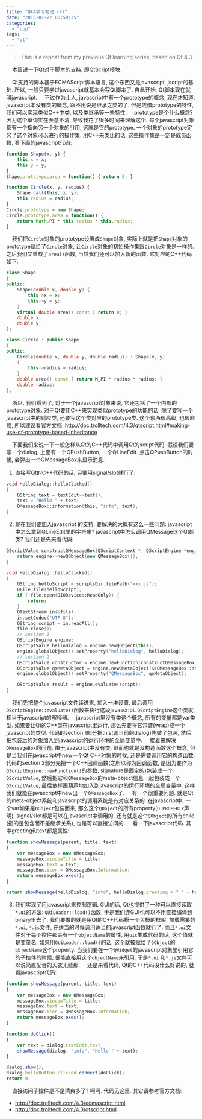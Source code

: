 ```yaml
---
title: "Qt4学习笔记 (7)"
date: "2015-01-22 06:59:35"
categories: 
  - "cpp"
tags: 
  - "qt"
---
```


> This is a repost from my previous Qt learning series, based on Qt 4.3.

    本篇说一下Qt对于脚本的支持, 即QtScript模块.

    Qt支持的脚本基于ECMAScript脚本语言, 这个东西又是javascript, jscript的基础. 所以, 一般只要学过javascript就基本会写Qt脚本了. 自此开始, Qt脚本现在就叫javascript.
    不过作为土人, javascript中有一个prototype的概念, 现在才知道. javascript本没有类的概念, 跟不用说是继承之类的了. 但是凭借prototype的特性, 我们可以实现类似C++中类, 以及类继承等一些特性.
    prototype是个什么概念? 因为这个单词实在表意不清, 导致我花了很多时间来理解这个. 每个javascript对象都有一个指向另一个对象的引用, 这就是它的prototype. 一个对象的prototype定义了这个对象可以进行的操作集. 用C++来类比的话, 这些操作集是一定是成员函数. 看下面的javascript代码:

```javascript
function Shape(x, y) {
    this.x = x;
    this.y = y;
}
Shape.prototype.area = function() { return 0; }

function Circle(x, y, radius) {
    Shape.call(this, x, y);
    this.radius = radius;
}
Circle.prototype = new Shape;
Circle.prototype.area = function() {
    return Math.PI * this.radius * this.radius;
}
```

    我们把`Circle`对象的prototype设置成`Shape`对象, 实际上就是把`Shape`对象的prototype赋给了`Circle`对象, 让`Circle`对象的初始操作集跟`Circle`对象是一样的. 之后我们又重载了`area()`函数, 当然我们还可以加入新的函数. 它对应的C++代码如下:

```cpp
class Shape
{
public:
    Shape(double x, double y) {
        this->x = x;
        this->y = y;
    }
    virtual double area() const { return 0; }
    double x;
    double y;
};

class Circle : public Shape
{
public:
    Circle(double x, double y, double radius) : Shape(x, y)
    {
        this->radius = radius;
    }
    double area() const { return M_PI * radius * radius; }
    double radius;
};
```

    所以, 我们看到了, 对于一个javascript对象来说, 它还包括了一个内部的prototype对象. 对于Qt要用C++来实现类似prototype的功能的话, 除了要写一个javascript中的对应类, 还要写这个类对应的prototype类. 这个东西很高级, 也很麻烦, 所以建议看官方文档: http://doc.trolltech.com/4.3/qtscript.html#making-use-of-prototype-based-inheritance

    下面我们来说一下一般怎样从Qt的C++代码中调用Qt的script代码. 假设我们要写一个dialog, 上面有一个QPushButton, 一个QLineEdit. 点击QPushButton的时候, 会弹出一个QMessageBox来显示消息.

1. 直接写Qt的C++代码的话, 只要用signal/slot就行了:

```cpp
void HelloDialog::helloClicked()
{
    QString text = textEdit->text();
    text = "Hello " + text;
    QMessageBox::information(this, "info", text);
}
```

2. 现在我们要加入javascript 的支持. 要解决的大概有这么一些问题: javascript中怎么拿到QLineEdit里的字符串? javascript中怎么调用QMessage这个Qt的类? 我们还是先来看代码:

```cpp
QScriptValue constructQMessageBox(QScriptContext *, QScriptEngine *engine) {
    return engine->newQObject(new QMessageBox());
}

void HelloDialog::helloClicked()
{
    QString helloScript = scriptsDir.filePath("xxx.js");
    QFile file(helloScript);
    if (!file.open(QIODevice::ReadOnly)) {
        return;
    }
    QTextStream in(&file);
    in.setCodec("UTF-8");
    QString script = in.readAll();
    file.close();
    // section 1
    QScriptEngine engine;
    QScriptValue helloDialog = engine.newQObject(this);
    engine.globalObject().setProperty("helloDialog", helloDialog);
    // section 2
    QScriptValue constructor = engine.newFunction(constructQMessageBox);
    QScriptValue qsMetaObject = engine.newQMetaObject(&(QMessageBox::staticMetaObject), constructor);
    engine.globalObject().setProperty("QMessageBox", qsMetaObject);

    QScriptValue result = engine.evaluate(script);
}
```

    我们先把整个javascript文件读进来, 加入一堆设置, 最后调用`QScriptEngine::evaluate()`函数来执行这段javascript. `QScriptEngine`这个类就相当于javascript的解释器.
    javascript里没有类这个概念, 所有的变量都是var类型. 如果要让Qt的C++类在javascript里运行, 那么先要将它包装(wrap)成一个javascript的类型. 代码的section 1部分把this(即当前的dialog)先做了包装, 然后把包装后的对象加入到javascript的运行环境的全局变量中.
    接着来解决`QMessageBox`的问题. 由于javascript中没有类, 继而也就是没构造函数这个概念, 但是当我们在javascript中new一个Qt C++对象的时候, 还是需要调用它的构造函数. 代码的section 2部分先把一个C++回调函数(之所以称为回调函数, 是因为要作为`QScriptEngine::newFunction()`的参数, signature是固定的)包装成一个`QScriptValue`, 然后把它和`QMessageBox`的meta-object信息一起包装成一个`QScriptValue`, 最后依样画葫芦地加入到javascript的运行环境的全局变量中. 这样我们就能在javascript中new出一个`QMessageBox`了.
    有一个很重要问题. 就是Qt的meta-object系统和javascript的调用系统是有对应关系的. 在javascript中, 一个var如果是`QObject`包装而来, 那么这个`QObject`的所有property(`Q_PROPERTY`声明), signal/slot都是可以在javascript中调用的. 还有就是这个`QObject`的所有child (指的是包含而不是继承关系), 也是可以直接访问的.
    看一下javascript代码. 其中greeting和text都是属性:

```javascript
function showMessage(parent, title, text)
{
    var messageBox = new QMessageBox;
    messageBox.windowTitle = title;
    messageBox.text = text;
    messageBox.icon = QMessageBox.Information;
    return messageBox.exec();
}

return showMessage(helloDialog, "info", helloDialog.greeting + " " + helloDialog.text);
```

3. 我们实现了用javascript来控制逻辑. GUI的话, Qt也提供了一种可以直接读取`*.ui`的方法: `QUiLoader::load()`函数. 于是我们连GUI也可以不用直接编译到binary里去了. 我们要做的就是用Qt的C++代码搭一个大概的框架, 加载需要的`*.ui`, `*.js`文件, 在适当的时候调用适当的javascript函数就行了. 而且`*.ui`文件对于每个控件都会有一个`objectName`的属性, 用`uic`生成代码的话, 这个值就是变量名, 如果用`QUiLoader::load()`的话, 这个就被赋给了`QObject`的`objectName`这个property. 当我们要在一个`QWidget`的javascript对象里引用它的子控件的时候, 便能直接用这个`objectName`来引用. 于是`*.ui` 和`*.js`文件可以说简直配合的天衣无缝那.
    还是来看代码, Qt的C++代码没什么好说的, 就看javascript代码:

```javascript
function showMessage(parent, title, text)
{
    var messageBox = new QMessageBox;
    messageBox.windowTitle = title;
    messageBox.text = text;
    messageBox.icon = QMessageBox.Information;
    return messageBox.exec();
}

function doClick()
{
    var text = dialog.textEdit.text;
    showMessage(dialog, "info", "Hello " + text);
}

dialog.show();
dialog.helloButton.clicked.connect(doClick);
return 0;
```

    直接访问子控件是不是清爽多了? 呵呵. 代码见这里. 其它请参考官方文档:
- http://doc.trolltech.com/4.3/ecmascript.html
- http://doc.trolltech.com/4.3/qtscript.html
